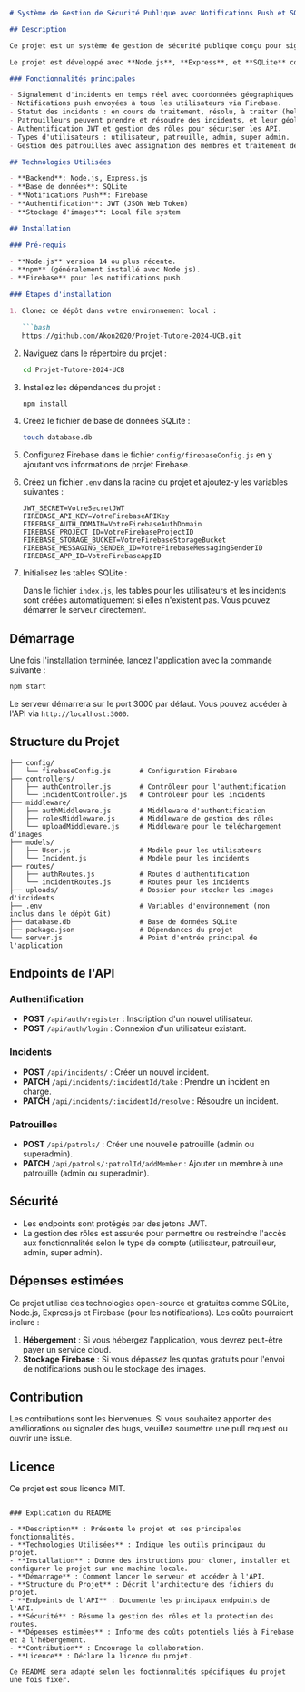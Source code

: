 ```md
# Système de Gestion de Sécurité Publique avec Notifications Push et SQLite

## Description

Ce projet est un système de gestion de sécurité publique conçu pour signaler des incidents en temps réel, suivre leur statut et permettre aux patrouilles d'intervenir. L'application envoie des notifications push via Firebase à différents types d'utilisateurs : utilisateurs, patrouilleurs, administrateurs, et super administrateurs.

Le projet est développé avec **Node.js**, **Express**, et **SQLite** comme base de données locale. Les utilisateurs peuvent signaler des incidents, et les patrouilleurs peuvent prendre en charge et résoudre ces incidents. Le système gère les différents rôles et assure la sécurité des endpoints via JWT.

### Fonctionnalités principales

- Signalement d'incidents en temps réel avec coordonnées géographiques et images.
- Notifications push envoyées à tous les utilisateurs via Firebase.
- Statut des incidents : en cours de traitement, résolu, à traiter (help).
- Patrouilleurs peuvent prendre et résoudre des incidents, et leur géolocalisation est enregistrée.
- Authentification JWT et gestion des rôles pour sécuriser les API.
- Types d'utilisateurs : utilisateur, patrouille, admin, super admin.
- Gestion des patrouilles avec assignation des membres et traitement des incidents.

## Technologies Utilisées

- **Backend**: Node.js, Express.js
- **Base de données**: SQLite
- **Notifications Push**: Firebase
- **Authentification**: JWT (JSON Web Token)
- **Stockage d'images**: Local file system

## Installation

### Pré-requis

- **Node.js** version 14 ou plus récente.
- **npm** (généralement installé avec Node.js).
- **Firebase** pour les notifications push.

### Étapes d'installation

1. Clonez ce dépôt dans votre environnement local :

   ```bash
   https://github.com/Akon2020/Projet-Tutore-2024-UCB.git
   ```

2. Naviguez dans le répertoire du projet :

   ```bash
   cd Projet-Tutore-2024-UCB
   ```

3. Installez les dépendances du projet :

   ```bash
   npm install
   ```

4. Créez le fichier de base de données SQLite :

   ```bash
   touch database.db
   ```

5. Configurez Firebase dans le fichier `config/firebaseConfig.js` en y ajoutant vos informations de projet Firebase.

6. Créez un fichier `.env` dans la racine du projet et ajoutez-y les variables suivantes :

   ```
   JWT_SECRET=VotreSecretJWT
   FIREBASE_API_KEY=VotreFirebaseAPIKey
   FIREBASE_AUTH_DOMAIN=VotreFirebaseAuthDomain
   FIREBASE_PROJECT_ID=VotreFirebaseProjectID
   FIREBASE_STORAGE_BUCKET=VotreFirebaseStorageBucket
   FIREBASE_MESSAGING_SENDER_ID=VotreFirebaseMessagingSenderID
   FIREBASE_APP_ID=VotreFirebaseAppID
   ```

7. Initialisez les tables SQLite :

   Dans le fichier `index.js`, les tables pour les utilisateurs et les incidents sont créées automatiquement si elles n'existent pas. Vous pouvez démarrer le serveur directement.

## Démarrage

Une fois l'installation terminée, lancez l'application avec la commande suivante :

```bash
npm start
```

Le serveur démarrera sur le port 3000 par défaut. Vous pouvez accéder à l'API via `http://localhost:3000`.

## Structure du Projet

```
├── config/
│   └── firebaseConfig.js       # Configuration Firebase
├── controllers/
│   ├── authController.js       # Contrôleur pour l'authentification
│   └── incidentController.js   # Contrôleur pour les incidents
├── middleware/
│   ├── authMiddleware.js       # Middleware d'authentification
│   ├── rolesMiddleware.js      # Middleware de gestion des rôles
│   └── uploadMiddleware.js     # Middleware pour le téléchargement d'images
├── models/
│   ├── User.js                 # Modèle pour les utilisateurs
│   └── Incident.js             # Modèle pour les incidents
├── routes/
│   ├── authRoutes.js           # Routes d'authentification
│   └── incidentRoutes.js       # Routes pour les incidents
├── uploads/                    # Dossier pour stocker les images d'incidents
├── .env                        # Variables d'environnement (non inclus dans le dépôt Git)
├── database.db                 # Base de données SQLite
├── package.json                # Dépendances du projet
└── server.js                   # Point d'entrée principal de l'application
```

## Endpoints de l'API

### Authentification

- **POST** `/api/auth/register` : Inscription d'un nouvel utilisateur.
- **POST** `/api/auth/login` : Connexion d'un utilisateur existant.

### Incidents

- **POST** `/api/incidents/` : Créer un nouvel incident.
- **PATCH** `/api/incidents/:incidentId/take` : Prendre un incident en charge.
- **PATCH** `/api/incidents/:incidentId/resolve` : Résoudre un incident.

### Patrouilles

- **POST** `/api/patrols/` : Créer une nouvelle patrouille (admin ou superadmin).
- **PATCH** `/api/patrols/:patrolId/addMember` : Ajouter un membre à une patrouille (admin ou superadmin).

## Sécurité

- Les endpoints sont protégés par des jetons JWT.
- La gestion des rôles est assurée pour permettre ou restreindre l'accès aux fonctionnalités selon le type de compte (utilisateur, patrouilleur, admin, super admin).

## Dépenses estimées

Ce projet utilise des technologies open-source et gratuites comme SQLite, Node.js, Express.js et Firebase (pour les notifications). Les coûts pourraient inclure :

1. **Hébergement** : Si vous hébergez l'application, vous devrez peut-être payer un service cloud.
2. **Stockage Firebase** : Si vous dépassez les quotas gratuits pour l'envoi de notifications push ou le stockage des images.

## Contribution

Les contributions sont les bienvenues. Si vous souhaitez apporter des améliorations ou signaler des bugs, veuillez soumettre une pull request ou ouvrir une issue.

## Licence

Ce projet est sous licence MIT.
```

### Explication du README

- **Description** : Présente le projet et ses principales fonctionnalités.
- **Technologies Utilisées** : Indique les outils principaux du projet.
- **Installation** : Donne des instructions pour cloner, installer et configurer le projet sur une machine locale.
- **Démarrage** : Comment lancer le serveur et accéder à l'API.
- **Structure du Projet** : Décrit l'architecture des fichiers du projet.
- **Endpoints de l'API** : Documente les principaux endpoints de l'API.
- **Sécurité** : Résume la gestion des rôles et la protection des routes.
- **Dépenses estimées** : Informe des coûts potentiels liés à Firebase et à l'hébergement.
- **Contribution** : Encourage la collaboration.
- **Licence** : Déclare la licence du projet.

Ce README sera adapté selon les foctionnalités spécifiques du projet une fois fixer.